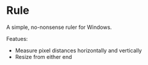 Rule
=========

A simple, no-nonsense ruler for Windows.

Featues:
 - Measure pixel distances horizontally and vertically
 - Resize from either end
 
